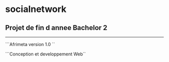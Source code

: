 # socialnetwork

## Projet de fin d annee Bachelor 2

--- 


```Afrimeta version 1.0 ``

```Conception et developpement Web``
